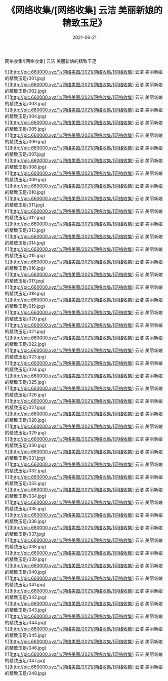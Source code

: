 ﻿---
layout: post
title:  《网络收集/[网络收集] 云洁 美丽新娘的精致玉足》
date:   2021-06-21
img: http://pic.660000.xyz/1:/网络美图/2021/网络收集/[网络收集] 云洁 美丽新娘的精致玉足/000.jpg
categories: [美女, 清纯, 唯美]
---

网络收集/[网络收集] 云洁 美丽新娘的精致玉足

 ![](http://pic.660000.xyz/1:/网络美图/2021/网络收集/[网络收集] 云洁 美丽新娘的精致玉足/001.jpg) <br>![](http://pic.660000.xyz/1:/网络美图/2021/网络收集/[网络收集] 云洁 美丽新娘的精致玉足/002.jpg) <br>![](http://pic.660000.xyz/1:/网络美图/2021/网络收集/[网络收集] 云洁 美丽新娘的精致玉足/003.jpg) <br>![](http://pic.660000.xyz/1:/网络美图/2021/网络收集/[网络收集] 云洁 美丽新娘的精致玉足/004.jpg) <br>![](http://pic.660000.xyz/1:/网络美图/2021/网络收集/[网络收集] 云洁 美丽新娘的精致玉足/005.jpg) <br>![](http://pic.660000.xyz/1:/网络美图/2021/网络收集/[网络收集] 云洁 美丽新娘的精致玉足/006.jpg) <br>![](http://pic.660000.xyz/1:/网络美图/2021/网络收集/[网络收集] 云洁 美丽新娘的精致玉足/007.jpg) <br>![](http://pic.660000.xyz/1:/网络美图/2021/网络收集/[网络收集] 云洁 美丽新娘的精致玉足/008.jpg) <br>![](http://pic.660000.xyz/1:/网络美图/2021/网络收集/[网络收集] 云洁 美丽新娘的精致玉足/009.jpg) <br>![](http://pic.660000.xyz/1:/网络美图/2021/网络收集/[网络收集] 云洁 美丽新娘的精致玉足/010.jpg) <br>![](http://pic.660000.xyz/1:/网络美图/2021/网络收集/[网络收集] 云洁 美丽新娘的精致玉足/011.jpg) <br>![](http://pic.660000.xyz/1:/网络美图/2021/网络收集/[网络收集] 云洁 美丽新娘的精致玉足/012.jpg) <br>![](http://pic.660000.xyz/1:/网络美图/2021/网络收集/[网络收集] 云洁 美丽新娘的精致玉足/013.jpg) <br>![](http://pic.660000.xyz/1:/网络美图/2021/网络收集/[网络收集] 云洁 美丽新娘的精致玉足/014.jpg) <br>![](http://pic.660000.xyz/1:/网络美图/2021/网络收集/[网络收集] 云洁 美丽新娘的精致玉足/015.jpg) <br>![](http://pic.660000.xyz/1:/网络美图/2021/网络收集/[网络收集] 云洁 美丽新娘的精致玉足/016.jpg) <br>![](http://pic.660000.xyz/1:/网络美图/2021/网络收集/[网络收集] 云洁 美丽新娘的精致玉足/017.jpg) <br>![](http://pic.660000.xyz/1:/网络美图/2021/网络收集/[网络收集] 云洁 美丽新娘的精致玉足/018.jpg) <br>![](http://pic.660000.xyz/1:/网络美图/2021/网络收集/[网络收集] 云洁 美丽新娘的精致玉足/019.jpg) <br>![](http://pic.660000.xyz/1:/网络美图/2021/网络收集/[网络收集] 云洁 美丽新娘的精致玉足/020.jpg) <br>![](http://pic.660000.xyz/1:/网络美图/2021/网络收集/[网络收集] 云洁 美丽新娘的精致玉足/021.jpg) <br>![](http://pic.660000.xyz/1:/网络美图/2021/网络收集/[网络收集] 云洁 美丽新娘的精致玉足/022.jpg) <br>![](http://pic.660000.xyz/1:/网络美图/2021/网络收集/[网络收集] 云洁 美丽新娘的精致玉足/023.jpg) <br>![](http://pic.660000.xyz/1:/网络美图/2021/网络收集/[网络收集] 云洁 美丽新娘的精致玉足/024.jpg) <br>![](http://pic.660000.xyz/1:/网络美图/2021/网络收集/[网络收集] 云洁 美丽新娘的精致玉足/025.jpg) <br>![](http://pic.660000.xyz/1:/网络美图/2021/网络收集/[网络收集] 云洁 美丽新娘的精致玉足/026.jpg) <br>![](http://pic.660000.xyz/1:/网络美图/2021/网络收集/[网络收集] 云洁 美丽新娘的精致玉足/027.jpg) <br>![](http://pic.660000.xyz/1:/网络美图/2021/网络收集/[网络收集] 云洁 美丽新娘的精致玉足/028.jpg) <br>![](http://pic.660000.xyz/1:/网络美图/2021/网络收集/[网络收集] 云洁 美丽新娘的精致玉足/029.jpg) <br>![](http://pic.660000.xyz/1:/网络美图/2021/网络收集/[网络收集] 云洁 美丽新娘的精致玉足/030.jpg) <br>![](http://pic.660000.xyz/1:/网络美图/2021/网络收集/[网络收集] 云洁 美丽新娘的精致玉足/031.jpg) <br>![](http://pic.660000.xyz/1:/网络美图/2021/网络收集/[网络收集] 云洁 美丽新娘的精致玉足/032.jpg) <br>![](http://pic.660000.xyz/1:/网络美图/2021/网络收集/[网络收集] 云洁 美丽新娘的精致玉足/033.jpg) <br>![](http://pic.660000.xyz/1:/网络美图/2021/网络收集/[网络收集] 云洁 美丽新娘的精致玉足/034.jpg) <br>![](http://pic.660000.xyz/1:/网络美图/2021/网络收集/[网络收集] 云洁 美丽新娘的精致玉足/035.jpg) <br>![](http://pic.660000.xyz/1:/网络美图/2021/网络收集/[网络收集] 云洁 美丽新娘的精致玉足/036.jpg) <br>![](http://pic.660000.xyz/1:/网络美图/2021/网络收集/[网络收集] 云洁 美丽新娘的精致玉足/037.jpg) <br>![](http://pic.660000.xyz/1:/网络美图/2021/网络收集/[网络收集] 云洁 美丽新娘的精致玉足/038.jpg) <br>![](http://pic.660000.xyz/1:/网络美图/2021/网络收集/[网络收集] 云洁 美丽新娘的精致玉足/039.jpg) <br>![](http://pic.660000.xyz/1:/网络美图/2021/网络收集/[网络收集] 云洁 美丽新娘的精致玉足/040.jpg) <br>![](http://pic.660000.xyz/1:/网络美图/2021/网络收集/[网络收集] 云洁 美丽新娘的精致玉足/041.jpg) <br>![](http://pic.660000.xyz/1:/网络美图/2021/网络收集/[网络收集] 云洁 美丽新娘的精致玉足/042.jpg) <br>![](http://pic.660000.xyz/1:/网络美图/2021/网络收集/[网络收集] 云洁 美丽新娘的精致玉足/043.jpg) <br>![](http://pic.660000.xyz/1:/网络美图/2021/网络收集/[网络收集] 云洁 美丽新娘的精致玉足/044.jpg) <br>![](http://pic.660000.xyz/1:/网络美图/2021/网络收集/[网络收集] 云洁 美丽新娘的精致玉足/045.jpg) <br>![](http://pic.660000.xyz/1:/网络美图/2021/网络收集/[网络收集] 云洁 美丽新娘的精致玉足/046.jpg) <br>![](http://pic.660000.xyz/1:/网络美图/2021/网络收集/[网络收集] 云洁 美丽新娘的精致玉足/047.jpg) <br>![](http://pic.660000.xyz/1:/网络美图/2021/网络收集/[网络收集] 云洁 美丽新娘的精致玉足/048.jpg) <br>